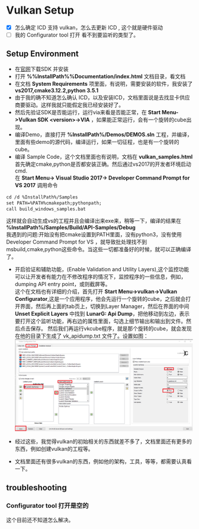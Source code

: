 # Vulkan Setup

- [x] 怎么确定 ICD 支持 vulkan，怎么去更新 ICD , 这个就是硬件驱动
- [ ] 我的 Configurator tool 打开 看不到要监听的类型了。
  
## Setup Environment

* 在[官网](https://vulkan.lunarg.com/)下载SDK 并安装  
* 打开 **%%InstallPath%%Documentation/index.html** 文档目录，看文档  
* 在文档 **System Requirements** 项里面，有说明，需要安装的软件，我安装了**vs2017,cmake3.12.2,python 3.5.1**  
* 由于我的确不知道怎么确认 ICD，以及安装ICD，文档里面说是去找显卡供应商要驱动。这样我就只能假定我已经安装好了。  
* 然后先验证SDK是否能运行，运行via来看是否能正常，在 **Start Menu->Vulkan SDK \<version\>->VIA** ，如果能正常运行，会有一个旋转的cube出现。
* 编译Demo，直接打开 **%InstallPath%/Demos/DEMOS.sln** 工程，并编译，里面有些demo的源代码，编译运行，如果一切征程，也是有一个旋转的cube。
* 编译 Sample Code，这个文档里面也有说明，文档在 **vulkan_samples.html** 首先确定cmake,python是否都安装正确。然后通过vs2017的开发者环境启动cmd.  
在 **Start Menu-> Visual Studio 2017-> Developer Command Prompt for VS 2017** 调用命令  
```
cd /d %InstallPath%/Samples  
set PATH=%PATH%cmakepath;pythonpath;
call build_windows_samples.bat
```
这样就会自动生成vs的工程并且会编译出来exe来，稍等一下，编译的结果在 **%InstallPath%/Samples/Build/API-Samples/Debug**  
我遇到的问题:开始没有把cmake设置到PATH里面，没有python3，没有使用Developer Command Prompt for VS ，就导致批处理找不到msbuild,cmake,python这些命令。当这些一切都准备好的时候，就可以正确编译了。  
* 开启验证和辅助功能，(Enable Validation and Utility Layers),这个监控功能可以让开发者有能力在不修改程序的情况下，监控程序的一些信息，例如，dumping API entry point，或则截屏等。  
  这个在文档也有详细的介绍，首先打开 **Start Menu->vulkan->Vulkan Configurator**,这是一个应用程序，他会先运行一个旋转的cube，之后就会打开界面，然后再上面的tab页上，切换到Layer Manager，然后在界面的中间 **Unset Explicit Layers** 中找到 **LunarG: Api Dump**，把他移动到左边，表示要打开这个监听功能，再右边的属性里面，勾选上细节输出和输出到文件。然后点击保存。
  然后我们再运行vkcube程序，就是那个旋转的cube，就会发现在他的目录下生成了 vk_apidump.txt 文件了。设置如图：  
  ![Configuation](assets/vulkan_configuration.png)  
  
* 经过这些，我觉得vulkan的初始相关的东西就差不多了，文档里面还有更多的东西，例如创建vulkan的工程等。
* 文档里面还有很多vulkan的东西，例如他的架构，工具，等等，都需要认真看一下。

## troubleshooting

### Configurator tool 打开是空的
这个目前还不知道怎么解决。